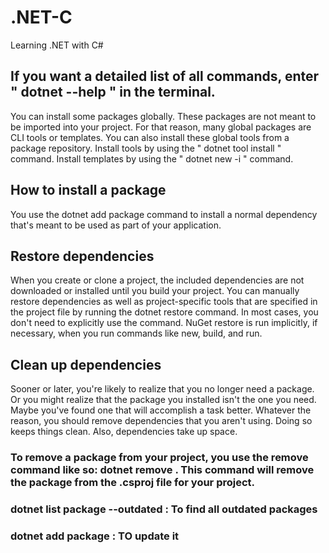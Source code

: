 # .NET-C
Learning .NET with C#

## If you want a detailed list of all commands, enter " dotnet --help " in the terminal.

You can install some packages globally. These packages are not meant to be imported into your project. For that reason, many global packages are CLI tools or templates. You can also install these global tools from a package repository. Install tools by using the " dotnet tool install <name of package> " command. Install templates by using the " dotnet new -i <name of package> " command.

## How to install a package
You use the dotnet add package <dependency name> command to install a normal dependency that's meant to be used as part of your application.

## Restore dependencies
When you create or clone a project, the included dependencies are not downloaded or installed until you build your project. You can manually restore dependencies as well as project-specific tools that are specified in the project file by running the dotnet restore command. In most cases, you don't need to explicitly use the command. NuGet restore is run implicitly, if necessary, when you run commands like new, build, and run.

## Clean up dependencies
Sooner or later, you're likely to realize that you no longer need a package. Or you might realize that the package you installed isn't the one you need. Maybe you've found one that will accomplish a task better. Whatever the reason, you should remove dependencies that you aren't using. Doing so keeps things clean. Also, dependencies take up space.

### To remove a package from your project, you use the remove command like so: dotnet remove <name of dependency>. This command will remove the package from the .csproj file for your project.

### dotnet list package --outdated : To find all outdated packages

### dotnet add package <package name>  : TO update it

